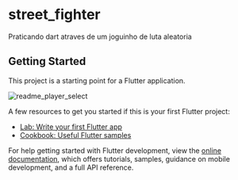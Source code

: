 # street_fighter

Praticando dart atraves de um joguinho de luta aleatoria

## Getting Started

This project is a starting point for a Flutter application.

![readme_player_select](https://github.com/Monguilhott/random-fighters/assets/34020950/b3c9195c-e340-4875-8ff8-64237070147f)

A few resources to get you started if this is your first Flutter project:

- [Lab: Write your first Flutter app](https://docs.flutter.dev/get-started/codelab)
- [Cookbook: Useful Flutter samples](https://docs.flutter.dev/cookbook)

For help getting started with Flutter development, view the
[online documentation](https://docs.flutter.dev/), which offers tutorials,
samples, guidance on mobile development, and a full API reference.

